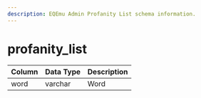 ```yaml
---
description: EQEmu Admin Profanity List schema information.
---
```


# profanity\_list

| Column | Data Type | Description |
| :--- | :--- | :--- |
| word | varchar | Word |

